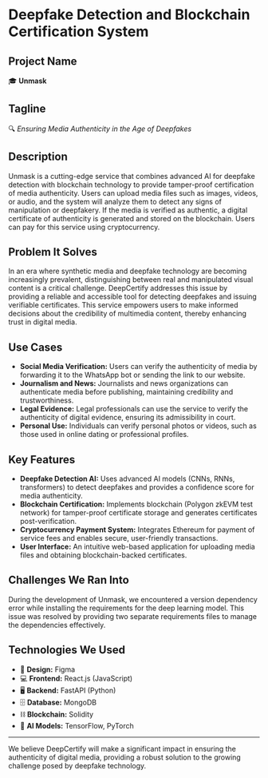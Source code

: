 # Deepfake Detection and Blockchain Certification System

## Project Name

🎓 **Unmask**

## Tagline

🔍 _Ensuring Media Authenticity in the Age of Deepfakes_

## Description

Unmask is a cutting-edge service that combines advanced AI for deepfake detection with blockchain technology to provide tamper-proof certification of media authenticity. Users can upload media files such as images, videos, or audio, and the system will analyze them to detect any signs of manipulation or deepfakery. If the media is verified as authentic, a digital certificate of authenticity is generated and stored on the blockchain. Users can pay for this service using cryptocurrency.


## Problem It Solves

In an era where synthetic media and deepfake technology are becoming increasingly prevalent, distinguishing between real and manipulated visual content is a critical challenge. DeepCertify addresses this issue by providing a reliable and accessible tool for detecting deepfakes and issuing verifiable certificates. This service empowers users to make informed decisions about the credibility of multimedia content, thereby enhancing trust in digital media.

## Use Cases

- **Social Media Verification:** Users can verify the authenticity of media by forwarding it to the WhatsApp bot or sending the link to our website.
- **Journalism and News:** Journalists and news organizations can authenticate media before publishing, maintaining credibility and trustworthiness.
- **Legal Evidence:** Legal professionals can use the service to verify the authenticity of digital evidence, ensuring its admissibility in court.
- **Personal Use:** Individuals can verify personal photos or videos, such as those used in online dating or professional profiles.


## Key Features

- **Deepfake Detection AI:** Uses advanced AI models (CNNs, RNNs, transformers) to detect deepfakes and provides a confidence score for media authenticity.
- **Blockchain Certification:** Implements blockchain (Polygon zkEVM test network) for tamper-proof certificate storage and generates certificates post-verification.
- **Cryptocurrency Payment System:** Integrates Ethereum for payment of service fees and enables secure, user-friendly transactions.
- **User Interface:** An intuitive web-based application for uploading media files and obtaining blockchain-backed certificates.

## Challenges We Ran Into

During the development of Unmask, we encountered a version dependency error while installing the requirements for the deep learning model. This issue was resolved by providing two separate requirements files to manage the dependencies effectively.


## Technologies We Used

- 🎨 **Design:** Figma
- 💻 **Frontend:** React.js (JavaScript)
- 🖥️ **Backend:** FastAPI (Python)
- 🗄️ **Database:** MongoDB
- ⛓️ **Blockchain:** Solidity
- 🤖 **AI Models:** TensorFlow, PyTorch

---

We believe DeepCertify will make a significant impact in ensuring the authenticity of digital media, providing a robust solution to the growing challenge posed by deepfake technology.